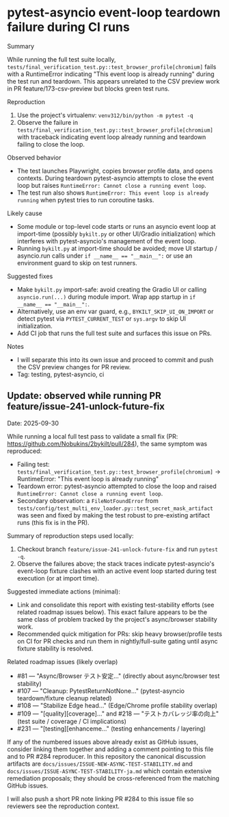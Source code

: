 # pytest-asyncio event-loop teardown failure during CI runs

Summary

While running the full test suite locally, `tests/final_verification_test.py::test_browser_profile[chromium]` fails with a RuntimeError indicating "This event loop is already running" during the test run and teardown. This appears unrelated to the CSV preview work in PR feature/173-csv-preview but blocks green test runs.

Reproduction

1. Use the project's virtualenv: `venv312/bin/python -m pytest -q`
2. Observe the failure in `tests/final_verification_test.py::test_browser_profile[chromium]` with traceback indicating event loop already running and teardown failing to close the loop.

Observed behavior

- The test launches Playwright, copies browser profile data, and opens contexts. During teardown pytest-asyncio attempts to close the event loop but raises `RuntimeError: Cannot close a running event loop`.
- The test run also shows `RuntimeError: This event loop is already running` when pytest tries to run coroutine tasks.

Likely cause

- Some module or top-level code starts or runs an asyncio event loop at import-time (possibly `bykilt.py` or other UI/Gradio initialization) which interferes with pytest-asyncio's management of the event loop.
- Running `bykilt.py` at import-time should be avoided; move UI startup / asyncio.run calls under `if __name__ == "__main__":` or use an environment guard to skip on test runners.

Suggested fixes

- Make `bykilt.py` import-safe: avoid creating the Gradio UI or calling `asyncio.run(...)` during module import. Wrap app startup in `if __name__ == "__main__":`.
- Alternatively, use an env var guard, e.g., `BYKILT_SKIP_UI_ON_IMPORT` or detect pytest via `PYTEST_CURRENT_TEST` or `sys.argv` to skip UI initialization.
- Add CI job that runs the full test suite and surfaces this issue on PRs.

Notes

- I will separate this into its own issue and proceed to commit and push the CSV preview changes for PR review.
- Tag: testing, pytest-asyncio, ci

## Update: observed while running PR feature/issue-241-unlock-future-fix

Date: 2025-09-30

While running a local full test pass to validate a small fix (PR: <https://github.com/Nobukins/2bykilt/pull/284>), the same symptom was reproduced:

- Failing test: `tests/final_verification_test.py::test_browser_profile[chromium]` → RuntimeError: "This event loop is already running"
- Teardown error: pytest-asyncio attempted to close the loop and raised `RuntimeError: Cannot close a running event loop`.
- Secondary observation: a `FileNotFoundError` from `tests/config/test_multi_env_loader.py::test_secret_mask_artifact` was seen and fixed by making the test robust to pre-existing artifact runs (this fix is in the PR).

Summary of reproduction steps used locally:

1. Checkout branch `feature/issue-241-unlock-future-fix` and run `pytest -q`.
2. Observe the failures above; the stack traces indicate pytest-asyncio's event-loop fixture clashes with an active event loop started during test execution (or at import time).

Suggested immediate actions (minimal):

- Link and consolidate this report with existing test-stability efforts (see related roadmap issues below). This exact failure appears to be the same class of problem tracked by the project's async/browser stability work.
- Recommended quick mitigation for PRs: skip heavy browser/profile tests on CI for PR checks and run them in nightly/full-suite gating until async fixture stability is resolved.

Related roadmap issues (likely overlap)

- #81 — "Async/Browser テスト安定…" (directly about async/browser test stability)
- #107 — "Cleanup: PytestReturnNotNone..." (pytest-asyncio teardown/fixture cleanup related)
- #108 — "Stabilize Edge head…" (Edge/Chrome profile stability overlap)
- #109 — "[quality][coverage]…" and #218 — "テストカバレッジ率の向上" (test suite / coverage / CI implications)
- #231 — "[testing][enhanceme…" (testing enhancements / layering)

If any of the numbered issues above already exist as GitHub issues, consider linking them together and adding a comment pointing to this file and to PR #284 reproducer. In this repository the canonical discussion artifacts are `docs/issues/ISSUE-NEW-ASYNC-TEST-STABILITY.md` and `docs/issues/ISSUE-ASYNC-TEST-STABILITY-ja.md` which contain extensive remediation proposals; they should be cross-referenced from the matching GitHub issues.

I will also push a short PR note linking PR #284 to this issue file so reviewers see the reproduction context.
